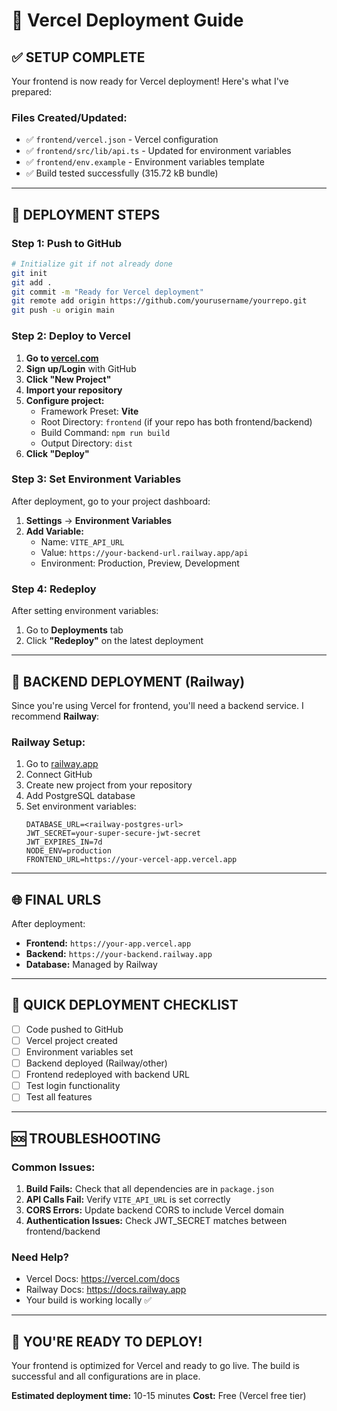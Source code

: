 # 🚀 Vercel Deployment Guide

## ✅ **SETUP COMPLETE**

Your frontend is now ready for Vercel deployment! Here's what I've prepared:

### **Files Created/Updated:**
- ✅ `frontend/vercel.json` - Vercel configuration
- ✅ `frontend/src/lib/api.ts` - Updated for environment variables
- ✅ `frontend/env.example` - Environment variables template
- ✅ Build tested successfully (315.72 kB bundle)

---

## 🚀 **DEPLOYMENT STEPS**

### **Step 1: Push to GitHub**
```bash
# Initialize git if not already done
git init
git add .
git commit -m "Ready for Vercel deployment"
git remote add origin https://github.com/yourusername/yourrepo.git
git push -u origin main
```

### **Step 2: Deploy to Vercel**

1. **Go to [vercel.com](https://vercel.com)**
2. **Sign up/Login** with GitHub
3. **Click "New Project"**
4. **Import your repository**
5. **Configure project:**
   - Framework Preset: **Vite**
   - Root Directory: `frontend` (if your repo has both frontend/backend)
   - Build Command: `npm run build`
   - Output Directory: `dist`
6. **Click "Deploy"**

### **Step 3: Set Environment Variables**

After deployment, go to your project dashboard:

1. **Settings** → **Environment Variables**
2. **Add Variable:**
   - Name: `VITE_API_URL`
   - Value: `https://your-backend-url.railway.app/api`
   - Environment: Production, Preview, Development

### **Step 4: Redeploy**

After setting environment variables:
1. Go to **Deployments** tab
2. Click **"Redeploy"** on the latest deployment

---

## 🔧 **BACKEND DEPLOYMENT (Railway)**

Since you're using Vercel for frontend, you'll need a backend service. I recommend **Railway**:

### **Railway Setup:**
1. Go to [railway.app](https://railway.app)
2. Connect GitHub
3. Create new project from your repository
4. Add PostgreSQL database
5. Set environment variables:
   ```
   DATABASE_URL=<railway-postgres-url>
   JWT_SECRET=your-super-secure-jwt-secret
   JWT_EXPIRES_IN=7d
   NODE_ENV=production
   FRONTEND_URL=https://your-vercel-app.vercel.app
   ```

---

## 🌐 **FINAL URLS**

After deployment:
- **Frontend:** `https://your-app.vercel.app`
- **Backend:** `https://your-backend.railway.app`
- **Database:** Managed by Railway

---

## 🎯 **QUICK DEPLOYMENT CHECKLIST**

- [ ] Code pushed to GitHub
- [ ] Vercel project created
- [ ] Environment variables set
- [ ] Backend deployed (Railway/other)
- [ ] Frontend redeployed with backend URL
- [ ] Test login functionality
- [ ] Test all features

---

## 🆘 **TROUBLESHOOTING**

### **Common Issues:**

1. **Build Fails:** Check that all dependencies are in `package.json`
2. **API Calls Fail:** Verify `VITE_API_URL` is set correctly
3. **CORS Errors:** Update backend CORS to include Vercel domain
4. **Authentication Issues:** Check JWT_SECRET matches between frontend/backend

### **Need Help?**
- Vercel Docs: https://vercel.com/docs
- Railway Docs: https://docs.railway.app
- Your build is working locally ✅

---

## 🎉 **YOU'RE READY TO DEPLOY!**

Your frontend is optimized for Vercel and ready to go live. The build is successful and all configurations are in place.

**Estimated deployment time:** 10-15 minutes
**Cost:** Free (Vercel free tier)
